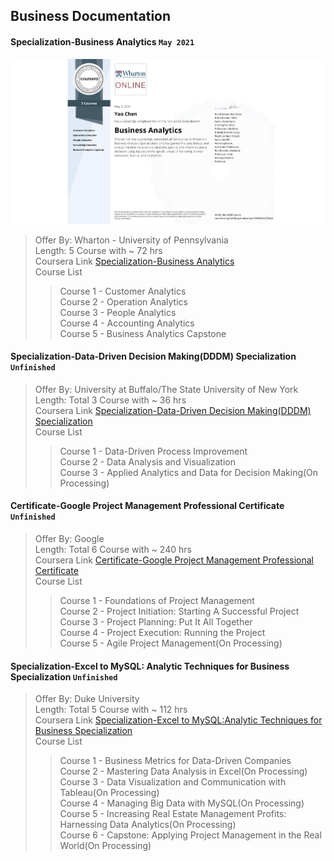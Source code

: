## Business Documentation

#### Specialization-Business Analytics `May 2021`

![Certificate](Specialization-Business%20Analytics/Specialization-Business%20Analytics.jpeg)

> Offer By: Wharton - University of Pennsylvania  
> Length: 5 Course with ~ 72 hrs  
> Coursera Link [Specialization-Business Analytics](https://www.coursera.org/specializations/business-analytics)  
> Course List
>
> > Course 1 - Customer Analytics  
> > Course 2 - Operation Analytics  
> > Course 3 - People Analytics  
> > Course 4 - Accounting Analytics  
> > Course 5 - Business Analytics Capstone

#### Specialization-Data-Driven Decision Making(DDDM) Specialization `Unfinished`

<!-- ![Certificate](Specialization-Business%20Analytics/Specialization-Business%20Analytics.jpeg) -->

> Offer By: University at Buffalo/The State University of New York  
> Length: Total 3 Course with ~ 36 hrs  
> Coursera Link [Specialization-Data-Driven Decision Making(DDDM) Specialization](https://www.coursera.org/specializations/data-driven-decision-making)  
> Course List
>
> > Course 1 - Data-Driven Process Improvement  
> > Course 2 - Data Analysis and Visualization  
> > Course 3 - Applied Analytics and Data for Decision Making(On Processing)

#### Certificate-Google Project Management Professional Certificate `Unfinished`

<!-- ![Certificate](Specialization-Business%20Analytics/Specialization-Business%20Analytics.jpeg) -->

> Offer By: Google  
> Length: Total 6 Course with ~ 240 hrs  
> Coursera Link [Certificate-Google Project Management Professional Certificate](https://www.coursera.org/professional-certificates/google-project-management)  
> Course List
>
> > Course 1 - Foundations of Project Management  
> > Course 2 - Project Initiation: Starting A Successful Project  
> > Course 3 - Project Planning: Put It All Together  
> > Course 4 - Project Execution: Running the Project  
> > Course 5 - Agile Project Management(On Processing)

#### Specialization-Excel to MySQL: Analytic Techniques for Business Specialization `Unfinished`

<!-- ![Certificate](Specialization-Business%20Analytics/Specialization-Business%20Analytics.jpeg) -->

> Offer By: Duke University  
> Length: Total 5 Course with ~ 112 hrs  
> Coursera Link [Specialization-Excel to MySQL:Analytic Techniques for Business Specialization](https://www.coursera.org/specializations/excel-mysql)  
> Course List
>
> > Course 1 - Business Metrics for Data-Driven Companies  
> > Course 2 - Mastering Data Analysis in Excel(On Processing)  
> > Course 3 - Data Visualization and Communication with Tableau(On Processing)  
> > Course 4 - Managing Big Data with MySQL(On Processing)  
> > Course 5 - Increasing Real Estate Management Profits: Harnessing Data Analytics(On Processing)  
> > Course 6 - Capstone: Applying Project Management in the Real World(On Processing)
